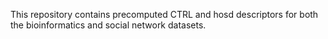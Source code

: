 This repository contains precomputed CTRL and hosd descriptors for both the bioinformatics and social network datasets. 